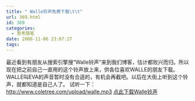 ```yaml
---
title: " Walle铃声免费下载\t\t"
url: 369.html
id: 369
categories:
  - 思考随笔
date: 2008-11-06 23:07:27
tags:
---
```


最近看到有朋友从搜索引擎搜“Walle铃声”来到我们博客，估计都败兴而归。所以现在把之前自己一直用的这个铃声放上来，供各位喜欢WALLE的朋友下载。WALLE叫EVA的声音暂时没有合适的，有机会再截吧。以后在大街上听到这个铃声，就都知道是自己人了。 试听一下：http://www.coletree.com/upload/walle.mp3 [点此下载Walle铃声](http://www.coletree.com/upload/walle.rar)